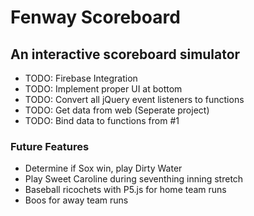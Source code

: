 # Fenway Scoreboard
## An interactive scoreboard simulator 

* TODO: Firebase Integration
* TODO: Implement proper UI at bottom
* TODO: Convert all jQuery event listeners to functions
* TODO: Get data from web (Seperate project)
* TODO: Bind data to functions from #1

### Future Features
* Determine if Sox win, play Dirty Water
* Play Sweet Caroline during seventhing inning stretch
* Baseball ricochets with P5.js for home team runs 
* Boos for away team runs